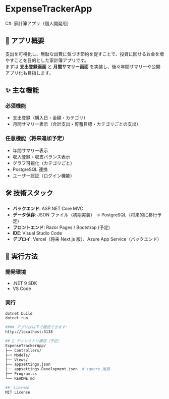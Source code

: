 # ExpenseTrackerApp
C#: 家計簿アプリ（個人開発用）

## 📌 アプリ概要
支出を可視化し、無駄な出費に気づき節約を促すことで、投資に回せるお金を増やすことを目的とした家計簿アプリです。  
まずは **支出登録画面** と **月間サマリー画面** を実装し、後々年間サマリーや公開アプリ化も目指します。

## ✨ 主な機能
### 必須機能
- 支出登録（購入日・金額・カテゴリ）
- 月間サマリー表示（合計支出・貯蓄目標・カテゴリごとの支出）

### 任意機能（将来追加予定）
- 年間サマリー表示
- 収入登録・収支バランス表示
- グラフ可視化（カテゴリごと）
- PostgreSQL 連携
- ユーザー認証（ログイン機能）

## 🛠 技術スタック
- **バックエンド**: ASP.NET Core MVC  
- **データ保存**: JSON ファイル（初期実装） → PostgreSQL（将来的に移行予定）  
- **フロントエンド**: Razor Pages / Bootstrap (予定)  
- **IDE**: Visual Studio Code  
- **デプロイ**: Vercel（将来 Next.js 版）、Azure App Service（バックエンド）

## 🚀 実行方法
### 開発環境
- .NET 9 SDK
- VS Code

### 実行
```bash
dotnet build
dotnet run

#### アプリは以下で確認できます:
http://localhost:5138

## 📂 ディレクトリ構成（予定）
ExpenseTrackerApp/
├── Controllers/
├── Models/
├── Views/
├── appsettings.json
├── appsettings.Development.json  # ignore 推奨
├── Program.cs
└── README.md

##　License
MIT License
